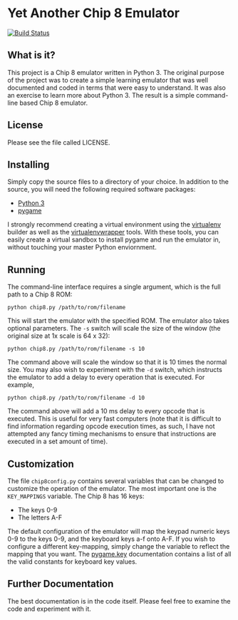 # Yet Another Chip 8 Emulator

[![Build Status](https://travis-ci.org/craigthomas/Chip8Python.svg?branch=master)](https://travis-ci.org/craigthomas/Chip8Python)

## What is it?

This project is a Chip 8 emulator written in Python 3. The original purpose
of the project was to create a simple learning emulator that was well
documented and coded in terms that were easy to understand. It was also an
exercise to learn more about Python 3. The result is a simple command-line
based Chip 8 emulator. 


## License

Please see the file called LICENSE.


## Installing

Simply copy the source files to a directory of your choice. In addition to 
the source, you will need the following required software packages:

* [Python 3](http://www.python.org)
* [pygame](http://http://www.pygame.org)

I strongly recommend creating a virtual environment using the 
[virtualenv](http://pypi.python.org/pypi/virtualenv) builder as well as the
[virtualenvwrapper](https://bitbucket.org/dhellmann/virtualenvwrapper) tools.
With these tools, you can easily create a virtual sandbox to install pygame
and run the emulator in, without touching your master Python enviornment.


## Running

The command-line interface requires a single argument, which is the full
path to a Chip 8 ROM:

    python chip8.py /path/to/rom/filename

This will start the emulator with the specified ROM. The emulator also 
takes optional parameters. The `-s` switch will scale the size of the 
window (the original size at 1x scale is 64 x 32):

    python chip8.py /path/to/rom/filename -s 10

The command above will scale the window so that it is 10 times the normal
size. You may also wish to experiment with the `-d` switch, which instructs
the emulator to add a delay to every operation that is executed. For example,

    python chip8.py /path/to/rom/filename -d 10

The command above will add a 10 ms delay to every opcode that is executed.
This is useful for very fast computers (note that it is difficult to find
information regarding opcode execution times, as such, I have not attempted
any fancy timing mechanisms to ensure that instructions are executed in a
set amount of time).


## Customization

The file `chip8config.py` contains several variables that can be changed to
customize the operation of the emulator. The most important one is the 
`KEY_MAPPINGS` variable. The Chip 8 has 16 keys:

* The keys 0-9
* The letters A-F

The default configuration of the emulator will map the keypad numeric keys
0-9 to the keys 0-9, and the keyboard keys a-f onto A-F. If you wish to 
configure a different key-mapping, simply change the variable to reflect
the mapping that you want. The [pygame.key](http://pygame.readthedocs.org/en/latest/ref/key.html)
documentation contains a list of all the valid constants for keyboard
key values.


## Further Documentation

The best documentation is in the code itself. Please feel free to examine the
code and experiment with it. 
